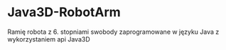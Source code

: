 # Java3D-RobotArm
Ramię robota z 6. stopniami swobody zaprogramowane w języku Java z wykorzystaniem api Java3D
